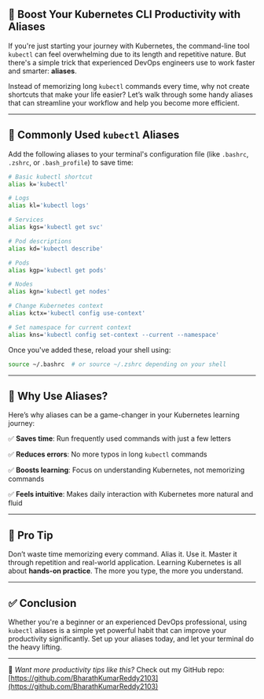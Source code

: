 ## 🚀 Boost Your Kubernetes CLI Productivity with Aliases

If you're just starting your journey with Kubernetes, the command-line tool `kubectl` can feel overwhelming due to its length and repetitive nature. But there's a simple trick that experienced DevOps engineers use to work faster and smarter: **aliases**.

Instead of memorizing long `kubectl` commands every time, why not create shortcuts that make your life easier? Let’s walk through some handy aliases that can streamline your workflow and help you become more efficient.

---

## 🔧 Commonly Used `kubectl` Aliases

Add the following aliases to your terminal's configuration file (like `.bashrc`, `.zshrc`, or `.bash_profile`) to save time:

```bash
# Basic kubectl shortcut
alias k='kubectl'

# Logs
alias kl='kubectl logs'

# Services
alias kgs='kubectl get svc'

# Pod descriptions
alias kd='kubectl describe'

# Pods
alias kgp='kubectl get pods'

# Nodes
alias kgn='kubectl get nodes'

# Change Kubernetes context
alias kctx='kubectl config use-context'

# Set namespace for current context
alias kns='kubectl config set-context --current --namespace'
````

Once you've added these, reload your shell using:

```bash
source ~/.bashrc  # or source ~/.zshrc depending on your shell
```

---

## 🧠 Why Use Aliases?

Here’s why aliases can be a game-changer in your Kubernetes learning journey:

✅ **Saves time**: Run frequently used commands with just a few letters

✅ **Reduces errors**: No more typos in long `kubectl` commands

✅ **Boosts learning**: Focus on understanding Kubernetes, not memorizing commands

✅ **Feels intuitive**: Makes daily interaction with Kubernetes more natural and fluid

---

## 📌 Pro Tip

Don’t waste time memorizing every command. Alias it. Use it. Master it through repetition and real-world application. Learning Kubernetes is all about **hands-on practice**. The more you type, the more you understand.

---

## ✅ Conclusion

Whether you're a beginner or an experienced DevOps professional, using `kubectl` aliases is a simple yet powerful habit that can improve your productivity significantly. Set up your aliases today, and let your terminal do the heavy lifting.

---

📁 *Want more productivity tips like this?*
Check out my GitHub repo: [https://github.com/BharathKumarReddy2103](https://github.com/BharathKumarReddy2103)


